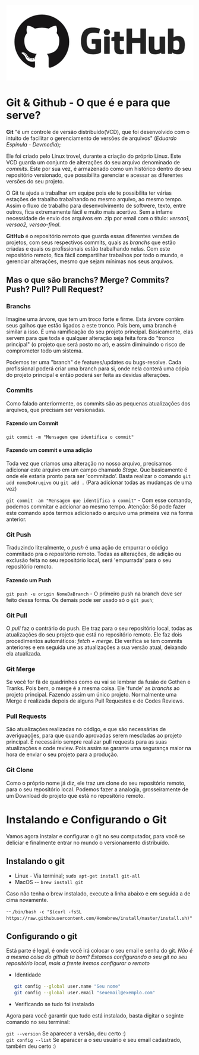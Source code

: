 ![](github_logo.png)
# Git & Github - O que é e para que serve?
**Git** "é um controle de versão distribuído(VCD), que foi desenvolvido com o intuito de facilitar o gerenciamento de versões de arquivos" (*Eduardo Espinula - Devmedia*);

Ele foi criado pelo Linux trovel, durante a criação do próprio Linux. Este VCD guarda um conjunto de alterações do seu arquivo denominado de *commits*. Este por sua vez, é armazenado como um histórico dentro do seu repositório versionado, que possibilita gerenciar e acessar as diferentes versões do seu projeto.

O Git te ajuda a trabalhar em equipe pois ele te possibilita ter várias estações de trabalho trabalhando no mesmo arquivo, ao mesmo tempo. Assim o fluxo de trabalho para desenvolvimento de softwere, texto, entre outros, fica extremamente fácil e muito mais acertivo. Sem a infame necessidade de envio dos arquivos em .zip por email com o título: *versao1, versao2, versao-final*.

**GitHub** é o repositório remoto que guarda essas diferentes versões de projetos, com seus respectivos commits, quais as *branchs* que estão criadas e quais os profissionais estão trabalhando nelas. Com este repositório remoto, fica fácil compartilhar trabalhos por todo o mundo, e gerenciar alterações, mesmo que sejam mínimas nos seus arquivos. 

## Mas o que são branchs? Merge? Commits? Push? Pull? Pull Request?

### Branchs
Imagine uma árvore, que tem um troco forte e firme. Esta árvore contêm seus galhos que estão ligados a este tronco. Pois bem, uma branch é similar a isso. É uma ramificação do seu projeto principal. Basicamente, elas servem para que toda e qualquer alteração seja feita fora do "tronco principal" (o projeto que será posto no ar), e assim diminuindo o risco de comprometer todo um sistema.

Podemos ter uma "branch" de features/updates ou bugs-resolve. Cada profissional poderá criar uma branch para si, onde nela conterá uma cópia do projeto principal e então poderá ser feita as devidas alterações.

### Commits
Como falado anteriormente, os commits são as pequenas atualizações dos arquivos, que precisam ser versionadas.

#### Fazendo um Commit
`git commit -m "Mensagem que identifica o commit"`

#### Fazendo um commit e uma adição

Toda vez que criamos uma alteração no nosso arquivo, precisamos adicionar este arquivo em um campo chamado *Stage*. Que basicamente é onde ele estaria pronto para ser 'commitado'. Basta realizar o comando `git add nomeDoAruqivo` ou `git add .` (Para adicionar todas as mudanças de uma vez)

`git commit -am "Mensagem que identifica o commit"` - Com esse comando, podemos commitar e adcionar ao mesmo tempo. Atenção: Só pode fazer este comando após termos adicionado o arquivo uma primeira vez na forma anterior.

### Git Push
Traduzindo literalmente, o *push* é uma ação de empurrar o código commitado pra o repositório remoto. Todas as alterações, de adição ou exclusão feita no seu repositório local, será 'empurrada' para o seu repositório remoto. 

#### Fazendo um Push
`git push -u origin NomeDaBranch` - O primeiro push na branch deve ser feito dessa forma. Os demais pode ser usado só o `git push`;



### Git Pull
O *pull* faz o contrário do push. Ele traz para o seu repositório local, todas as atualizações do seu projeto que está no repositório remoto. Ele faz dois procedimentos automáticos: *fetch + merge*. Ele verifica se tem commits anteriores e em seguida une as atualizações a sua versão atual, deixando ela atualizada. 

### Git Merge
Se você for fã de quadrinhos como eu vai se lembrar da fusão de Gothen e Tranks. Pois bem, o merge é a mesma coisa. Ele 'funde' as *branchs* ao projeto principal. Fazendo assim um único projeto. Normalmente uma Merge é realizada depois de alguns Pull Requestes e de Codes Reviews. 

### Pull Requests
São atualizações realizadas no código, e que são necessárias de averiguações, para que quando aprovadas serem mescladas ao projeto principal. É necessário sempre realizar pull requests para as suas atualizações e code review. Pois assim se garante uma segurança maior na hora de enviar o seu projeto para a produção. 

### Git Clone
Como o próprio nome já diz, ele traz um clone do seu repositório remoto, para o seu repositório local. Podemos fazer a analogia, grosseiramente de um Download do projeto que está no repositório remoto. 

# Instalando e Configurando o Git
Vamos agora instalar e configurar o git no seu computador, para você se deliciar e finalmente entrar no mundo o versionamento distribuído.

## Instalando o git
 - Linux - Via terminal;
 `sudo apt-get install git-all`
 - MacOS
 -- `brew install git`

 Caso não tenha o brew instalado, execute a linha abaixo e em seguida a de cima novamente.

 -- `/bin/bash -c "$(curl -fsSL https://raw.githubusercontent.com/Homebrew/install/master/install.sh)"`

## Configurando o git
Está parte é legal, é onde você irá colocar o seu email e senha do git. *Não é a mesma coisa do github ta bom? Estamos configurando o seu git no seu repositório local, mais a frente iremos configurar o remoto*

 - Identidade 
 ```sh 
    git config --global user.name "Seu nome"
    git config --global user.email "seuemail@exemplo.com"
 ```
 - Verificando se tudo foi instalado

 Agora para você garantir que tudo está instalado, basta digitar o seginte comando no seu terminal: 

 `git --version` Se aparecer a versão, deu certo :) <br>
 `git config --list` Se aparacer a o seu usuário e seu email cadastrado, também deu certo :)


